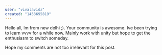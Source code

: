 ```yaml
---
user: "vivalavida"
created: "1453695819"
---
```


Hello all, Im from new delhi ;). 
Your community is awesome. 
Ive been trying to learn vvvv for a while now. Mainly work with unity but  hope to get the enthusiasm to switch someday.

Hope my comments are not too irrelevant for this post.

